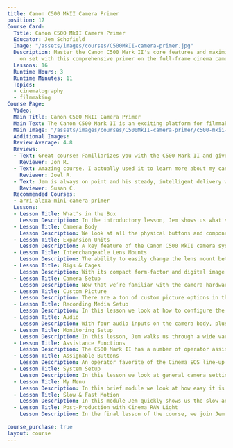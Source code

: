 ```yaml
---
title: Canon C500 MkII Camera Primer
position: 17
Course Card:
  Title: Canon C500 MkII Camera Primer
  Educator: Jem Schofield
  Image: "/assets/images/courses/C500MkII-camera-primer.jpg"
  Description: Master the Canon C500 Mark II's core features and maximize your results
    on set with this comprehensive primer on the full-frame cinema camera.
  Lessons: 16
  Runtime Hours: 3
  Runtime Minutes: 11
  Topics:
  - cinematography
  - filmmaking
Course Page:
  Video: 
  Main Title: Canon C500 MkII Camera Primer
  Main Text: The Canon C500 Mark II is an exciting platform for filmmakers that combines a full-frame sensor with Canon's color science and Dual-Pixel autofocus system in an ultra-compact form-factor. After watching this in-depth primer course you will have a thorough understanding of the camera’s core features and be in a position to maximise your results when on set.
  Main Image: "/assets/images/courses/C500MkII-camera-primer/c500-mkii-camera-primer-main.jpg"
  Additional Images: 
  Review Average: 4.8
  Reviews: 
  - Text: Great course! Familiarizes you with the C500 Mark II and gives you the essentials you need to hit the ground running on any project.
    Reviewer: Jon R.
  - Text: Amazing course. I actually used it to learn more about my canon C70 Rather than the C500 as the menu settings are basically identical ! Great teacher!
    Reviewer: Joel R.
  - Text: Jem is always on point and his steady, intelligent delivery with just enough side explanations and tips is greatly appreciated.
    Reviewer: Susan C.
  Recommended Courses:
  - arri-alexa-mini-camera-primer
  Lessons:
  - Lesson Title: What's in the Box
    Lesson Description: In the introductory lesson, Jem shows us what's included in the C500 MkII box, how to assemble the components, and how to adjust the monitor to your preference. We also learn how the C500 MkII fits into Canon's Cinema EOS lineup.
  - Lesson Title: Camera Body
    Lesson Description: We look at all the physical buttons and components on the C500 MkII camera body, while Jem provides some suggestions for customizing the buttons for a better workflow.
  - Lesson Title: Expansion Units
    Lesson Description: A key feature of the Canon C500 MkII camera system is its compact size, while allowing multiple enhancements with optional expansion units. In this module Jem shows us the EVF-V50 electronic viewfinder, which can be removed completely for gimbal use, as well as the EU-V1 and EU-V2 expansion units that enable additional audio ports, genlock timecode sync, third party V-mount batteries, and more.
  - Lesson Title: Interchangeable Lens Mounts
    Lesson Description: The ability to easily change the lens mount between EF, PL, and locking EF mount is one feature that makes the Canon C500 MKII unique. We also learn how to add shims to adjust for back focus.
  - Lesson Title: Rigs & Cages
    Lesson Description: With its compact form-factor and digital image stabilization, the C500 Mark II can be operated as an extremely discreet handheld package. But by building it out with accessories you can easily transform it into a fully-fledged studio camera or a proper shoulder-mounted camera. In this module Jem gives an overview of some of the possibilities to help you get the most from your camera in different on set scenarios.
  - Lesson Title: Camera Setup
    Lesson Description: Now that we’re familiar with the camera hardware, it’s time to dive into the menus and configuration to best understand how to setup the camera for the needs of each job. To get it started, Jem takes us through the exposure setup, including options with iris and ISO, ND filters, color temperatures, shutter speed, lens correction, and the advanced autofocus settings. We also learn about the C500 MKII’s digital image stabilization and how it works with both Canon and third party lenses.
  - Lesson Title: Custom Picture
    Lesson Description: There are a ton of custom picture options in this camera, to ensure that it can be matched with other cameras and used in the most specific production scenarios. But it doesn’t have to be overwhelming. Should you shoot in BT709, Canon Log2, and in what color matrix? What are the HLG or PQ options? In this lesson, Jem takes us through the wide variety of picture settings available, while also demonstrating how to work with LUTs in camera as well as outputting to monitors.
  - Lesson Title: Recording Media Setup
    Lesson Description: In this lesson we look at how to configure the C500 Mark II recording format, resolution, codec, frame rate, metadata, proxies, and card relay.
  - Lesson Title: Audio
    Lesson Description: With four audio inputs on the camera body, plus two additional inputs on the EU-V2 expansion unit, there can be a lot of audio input, output, and monitoring options to keep track of. Jem breaks down the best practices for recording clean audio on the C500 Mark II.
  - Lesson Title: Monitoring Setup
    Lesson Description: In this lesson, Jem walks us through a wide variety of monitoring scenarios, and how to select the best option in the menu based on your production output, lens choices, and the type of display you have attached to the camera.
  - Lesson Title: Assistance Functions
    Lesson Description: The C500 Mark II has a number of operator assistance functions to help you get correct focus, exposure and more. In this module Jem walks us through the Focus Guide, Zebras, Peaking, False Color, Waveforms, Vector Scope, Aspect Ratio Markers, and more.
  - Lesson Title: Assignable Buttons
    Lesson Description: An operator favorite of the Cinema EOS line-up since its inception has been the user assignable buttons. The C500 Mark II can have up to 22 assignable buttons when using the EU-V2 expansion module, so there’s a lot of room for customization. Here Jem walks us through how to set this up, plus a time-saving tip for registering your custom presets.
  - Lesson Title: System Setup
    Lesson Description: In this lesson we look at general camera settings, which controls resolution output via HDMI or SDI, internal card recording, time code run and sync, and lights on the camera body. Jem also talks about the importance of picking the right fan speed setting, to ensure the camera maintains a cool temperature without spilling over into your audio recording.
  - Lesson Title: My Menu
    Lesson Description: In this brief module we look at how easy it is to create a custom menu so that you can quickly and easily configure your camera at the start of every shoot, based completely on your personal preferences as well as the demands of your current production.
  - Lesson Title: Slow & Fast Motion
    Lesson Description: In this module Jem quickly shows us the slow and fast motion options on the camera, as well as how to quickly operate them from the camera body - a first for the Cinema EOS family.
  - Lesson Title: Post-Production with Cinema RAW Light
    Lesson Description: In the final lesson of the course, we join Jem in the edit suite to look at the various workflows and tools available for finalizing your footage when using Canon's Cinema RAW Light format. We step through Canon's own utilities as well as Adobe Premiere Pro, Final Cut Pro and DaVinci Resolve. Jem also makes his final statements about the course and the C500 Mark II camera.
  
course_purchase: true
layout: course
---
```


